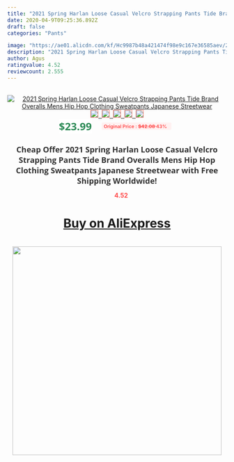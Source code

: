 ```yaml
---
title: "2021 Spring Harlan Loose Casual Velcro Strapping Pants Tide Brand Overalls Mens Hip Hop Clothing Sweatpants Japanese Streetwear"
date: 2020-04-9T09:25:36.892Z
draft: false
categories: "Pants"

image: "https://ae01.alicdn.com/kf/Hc9987b48a421474f98e9c167e36585aev/2021-Spring-Harlan-Loose-Casual-Velcro-Strapping-Pants-Tide-Brand-Overalls-Mens-Hip-Hop-Clothing-Sweatpants.jpg"
description: "2021 Spring Harlan Loose Casual Velcro Strapping Pants Tide Brand Overalls Mens Hip Hop Clothing Sweatpants Japanese Streetwear"
author: Agus
ratingvalue: 4.52
reviewcount: 2.555
---
```

<br>
<div style="text-align: center;">
<a href="https://s.click.aliexpress.com/e/_A8espJ" target="_blank" rel="nofollow noopener noreferrer"><img alt="2021 Spring Harlan Loose Casual Velcro Strapping Pants Tide Brand Overalls Mens Hip Hop Clothing Sweatpants Japanese Streetwear" class="magnifier-image" src="https://ae01.alicdn.com/kf/Hc9987b48a421474f98e9c167e36585aev/2021-Spring-Harlan-Loose-Casual-Velcro-Strapping-Pants-Tide-Brand-Overalls-Mens-Hip-Hop-Clothing-Sweatpants.jpg_640x640.jpg">
<br>
<img style="border:1px solid salmon" src="https://ae01.alicdn.com/kf/Hc9987b48a421474f98e9c167e36585aev/2021-Spring-Harlan-Loose-Casual-Velcro-Strapping-Pants-Tide-Brand-Overalls-Mens-Hip-Hop-Clothing-Sweatpants.jpg_120x120.jpg">&nbsp;&nbsp;<img style="border:1px solid salmon" src="https://ae01.alicdn.com/kf/H460151f729ed4c798b749fac6228aec7V/2021-Spring-Harlan-Loose-Casual-Velcro-Strapping-Pants-Tide-Brand-Overalls-Mens-Hip-Hop-Clothing-Sweatpants.jpg_120x120.jpg">&nbsp;&nbsp;<img style="border:1px solid salmon" src="https://ae01.alicdn.com/kf/Hca384f805f3d457caa9cdd8679273a10J/2021-Spring-Harlan-Loose-Casual-Velcro-Strapping-Pants-Tide-Brand-Overalls-Mens-Hip-Hop-Clothing-Sweatpants.jpg_120x120.jpg">&nbsp;&nbsp;<img style="border:1px solid salmon" src="https://ae01.alicdn.com/kf/H8c3ce2a11b1f4299b3aa00aa98926d48U/2021-Spring-Harlan-Loose-Casual-Velcro-Strapping-Pants-Tide-Brand-Overalls-Mens-Hip-Hop-Clothing-Sweatpants.jpg_120x120.jpg">&nbsp;&nbsp;<img style="border:1px solid salmon" src="https://ae01.alicdn.com/kf/H771e151788504a1887c91d4aaf4d97378/2021-Spring-Harlan-Loose-Casual-Velcro-Strapping-Pants-Tide-Brand-Overalls-Mens-Hip-Hop-Clothing-Sweatpants.jpg_120x120.jpg"></a></div><br0>
<div style="text-align: center;"><span style="background-color: white; border: 0px; box-sizing: border-box; color: seagreen; display: inline-block; font-family: &quot;open sans&quot; , &quot;arial&quot; , &quot;helvetica&quot; , sans-serif , &quot;heiti&quot;; font-size: 24px; font-stretch: inherit; font-weight: 700; line-height: inherit; margin: 0px 10px 0px 0px; padding: 0px; vertical-align: middle;">$23.99 </span>
<span style="background: rgb(255 , 241 , 241); border-radius: 3px; border: 0px; box-sizing: border-box; color: #ff4747; display: inline-block; font-family: inherit; font-size: 12px; font-stretch: inherit; font-style: inherit; font-variant: inherit; font-weight: 600; line-height: inherit; margin: 0px; padding: 2px 5px; transform: scale(0.9); vertical-align: middle;">Original Price : <b style="text-decoration: line-through;">$42.08 </b> 43%&nbsp;&nbsp;</span></div>
<h1 style="color: #333333; display: inline-block; font-family: &quot;open sans&quot; , &quot;arial&quot; , &quot;helvetica&quot; , sans-serif , &quot;heiti&quot;; font-size: 18px; font-stretch: inherit; font-weight: 700; text-align: center;">Cheap Offer 2021 Spring Harlan Loose Casual Velcro Strapping Pants Tide Brand Overalls Mens Hip Hop Clothing Sweatpants Japanese Streetwear with Free Shipping Worldwide!</h1>
<div style="color: #ff4747; text-align: center;">
<img src="https://4.bp.blogspot.com/-M0ZcTcb-5uY/XleCXlxnR4I/AAAAAAAAAEc/OrjgMkXV1oMQFaCRZj5HQwOCBcu3w1FegCPcBGAYYCw/s1600/star.png" style="height: 15px;">&nbsp;<b>4.52</b></div>
<div class="button_cont" align="center"><a class="buynow_a" href="https://s.click.aliexpress.com/e/_A8espJ" target="_blank" rel="nofollow noopener noreferrer"><H1>Buy on AliExpress</H1></a></div><br>
<div class="separator" style="clear: both; text-align: center;">
<img src="https://lh3.googleusercontent.com/-pTy5HemUv9M/XlePHvY0dAI/AAAAAAAAAE4/0nX5iRUoIWY8eMW9Dpxeirr157OZliDIgCLcBGAsYHQ/s1600/badge.gif" width="480">
</div>
